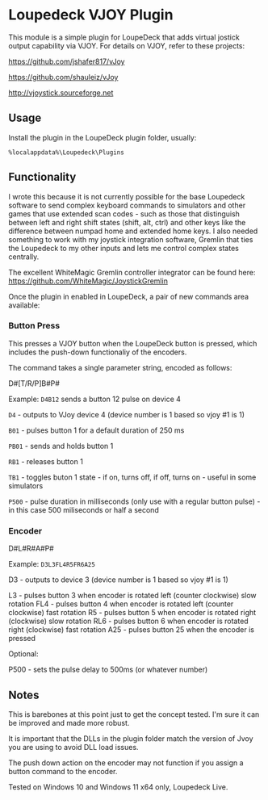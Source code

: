 # Loupedeck VJOY Plugin

This module is a simple plugin for LoupeDeck that adds virtual jostick output capability via VJOY.
For details on VJOY, refer to these projects:

https://github.com/jshafer817/vJoy

https://github.com/shauleiz/vJoy

http://vjoystick.sourceforge.net


## Usage

Install the plugin in the LoupeDeck plugin folder, usually:

`%localappdata%\Loupedeck\Plugins`

## Functionality


I wrote this because it is not currently possible for the base Loupedeck software to send complex keyboard commands to simulators and other games that use extended scan codes - such as those that distinguish between left and right shift states (shift, alt, ctrl) and other keys like the difference between numpad home and extended home keys.   I also needed something to work with my joystick integration software, Gremlin that ties the Loupedeck to my other inputs and lets me control complex states centrally.  

The excellent WhiteMagic Gremlin controller integrator can be found here: https://github.com/WhiteMagic/JoystickGremlin


Once the plugin in enabled in LoupeDeck, a pair of new commands area available:

### Button Press

This presses a VJOY button when the LoupeDeck button is pressed, which includes the push-down functionaliy of the encoders.

The command takes a single parameter string, encoded as follows:

D#[T/R/P]B#P#

Example: `D4B12`  sends a button 12 pulse on device 4

`D4` - outputs to VJoy device 4  (device number is 1 based so vjoy #1 is 1)

`B01` - pulses button 1 for a default duration of 250 ms

`PB01` - sends and holds button 1

`RB1` - releases button 1

`TB1` - toggles buton 1 state - if on, turns off, if off, turns on - useful in some simulators

`P500` - pulse duration in milliseconds (only use with a regular button pulse) - in this case 500 miliseconds or half a second


### Encoder 

D#L#R#A#P#

Example: `D3L3FL4R5FR6A25`


D3 - outputs to device 3 (device number is 1 based so vjoy #1 is 1)

L3 - pulses button 3 when encoder is rotated left (counter clockwise) slow rotation
FL4 - pulses button 4 when encoder is rotated left (counter clockwise) fast rotation
R5 - pulses button 5 when encoder is rotated right (clockwise) slow rotation
RL6 - pulses button 6 when encoder is rotated right (clockwise) fast rotation
A25 - pulses button 25 when the encoder is pressed

Optional:

P500 - sets the pulse delay to 500ms (or whatever number)

## Notes

This is barebones at this point just to get the concept tested.  I'm sure it can be improved and made more robust.

It is important that the DLLs in the plugin folder match the version of Jvoy you are using to avoid DLL load issues.

The push down action on the encoder may not function if you assign a button command to the encoder.

Tested on Windows 10 and Windows 11 x64 only, Loupedeck Live.

